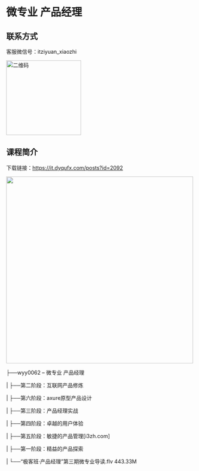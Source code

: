 # 微专业 产品经理

## 联系方式

客服微信号：itziyuan_xiaozhi

<img src="https://ziyuanyun.oss-cn-guangzhou.aliyuncs.com/common/20240614073449/666b82192834a.jpg" width="200" height="200" alt="二维码">

## 课程简介

下载链接：https://it.dyqufx.com/posts?id=2092

<img src="https://ziyuanyun.oss-cn-guangzhou.aliyuncs.com/yun/20240515183647/6644903f2ccf3.jpg" width="500" alt="">

  ├──wyy0062 &#8211; 微专业 产品经理

 | ├──第二阶段：互联网产品修炼

 | ├──第六阶段：axure原型产品设计

 | ├──第三阶段：产品经理实战

 | ├──第四阶段：卓越的用户体验

 | ├──第五阶段：敏捷的产品管理[i3zh.com]

 | ├──第一阶段：精益的产品探索

 | └──“极客班·产品经理”第三期微专业导读.flv 443.33M

  